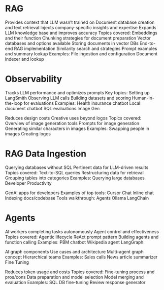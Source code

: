 # RAG

Provides context that LLM wasn’t trained on
Document database creation and text retrieval
Injects company-specific insights and expertise
Expands LLM knowledge base and improves accuracy
Topics covered:
Embeddings and their function
Chunking strategies for document preparation
Vector databases and options available
Storing documents in vector DBs
End-to-end RAG implementation
Similarity search and strategies
Prompt examples and summary lookup
Examples:
File ingestion and configuration
Document indexer and lookup

# Observability

Tracks LLM performance and optimizes prompts
Key topics:
Setting up LangSmith
Observing LLM calls
Building datasets and scoring
Human-in-the-loop for evaluations
Examples:
Health insurance chatbot
Local document chatbot
SQL evaluations
Image Gen

Reduces design costs
Creative uses beyond logos
Topics covered:
Overview of image generation tools
Prompts for image generation
Generating similar characters in images
Examples:
Swapping people in images
Creating logos

# RAG Data Ingestion

Querying databases without SQL
Pertinent data for LLM-driven results
Topics covered:
Text-to-SQL queries
Restructuring data for retrieval
Grouping tables into categories
Examples:
Querying large databases
Developer Productivity

GenAI apps for developers
Examples of top tools:
Cursor
Chat
Inline chat
Indexing docs/codebase
Tools walkthrough:
Agents
Ollama
LangChain

# Agents

AI workers completing tasks autonomously
Agent control and effectiveness
Topics covered:
Agentic lifecycle
ReAct prompt pattern
Building agents and function calling
Examples:
PBM chatbot
Wikipedia agent
LangGraph

AI graph components
Use cases and architecture
Multi-agent graph concept
Hierarchical teams
Examples:
Sales calls
News article summarizer
Fine Tuning

Reduces token usage and costs
Topics covered:
Fine-tuning process and pros/cons
Data preparation and model selection
Model merging and evaluation
Examples:
SQL DB fine-tuning
Review response generator